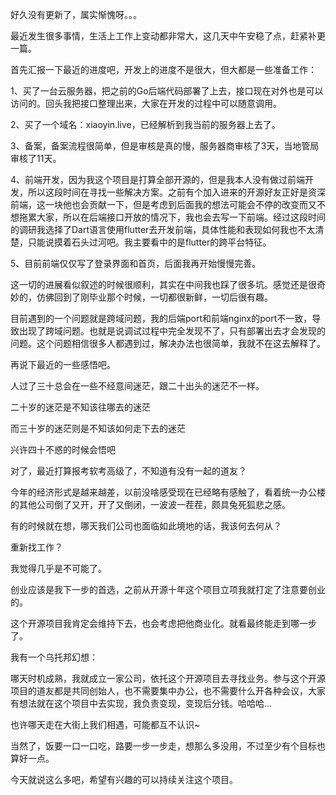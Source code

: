 好久没有更新了，属实惭愧呀。。。

最近发生很多事情，生活上工作上变动都非常大，这几天中午安稳了点，赶紧补更一篇。

首先汇报一下最近的进度吧，开发上的进度不是很大，但大都是一些准备工作：

1、买了一台云服务器，把之前的Go后端代码部署了上去，接口现在对外也是可以访问的。回头我把接口整理出来，大家在开发的过程中可以随意调用。

2、买了一个域名：xiaoyin.live，已经解析到我当前的服务器上去了。

3、备案，备案流程很简单，但是审核是真的慢，服务器商审核了3天，当地管局审核了11天。

4、前端开发，因为我这个项目是打算全部开源的，但是我本人没有做过前端开发，所以这段时间在寻找一些解决方案。之前有个加入进来的开源好友正好是资深前端，这一块他也会贡献一下，但是考虑到后面我的想法可能会不停的改变而又不想拖累大家，所以在后端接口开放的情况下，我也会去写一下前端。经过这段时间的调研我选择了Dart语言使用flutter去开发前端，具体性能和表现如何我也不太清楚，只能说摸着石头过河吧。我主要看中的是flutter的跨平台特征。

5、目前前端仅仅写了登录界面和首页，后面我再开始慢慢完善。

这一切的进展看似叙述的时候很顺利，其实在中间我也踩了很多坑。感觉还是很奇妙的，仿佛回到了刚毕业那个时候，一切都很新鲜，一切后很有趣。

目前遇到的一个问题就是跨域问题，我的后端port和前端nginx的port不一致，导致出现了跨域问题。也就是说调试过程中完全发现不了，只有部署出去才会发现的问题。这个问题相信很多人都遇到过，解决办法也很简单，我就不在这去解释了。

再说下最近的一些感悟吧。

人过了三十总会在一些不经意间迷茫，跟二十出头的迷茫不一样。

二十岁的迷茫是不知该往哪去的迷茫

而三十岁的迷茫则是不知该如何走下去的迷茫

兴许四十不惑的时候会悟吧

对了，最近打算报考软考高级了，不知道有没有一起的道友？

今年的经济形式是越来越差，以前没啥感受现在已经略有感触了，看着统一办公楼的其他公司倒了又开，开了又倒闭，一波波一茬茬，颇具兔死狐悲之感。

有的时候就在想，哪天我们公司也面临如此境地的话，我该何去何从？

重新找工作？

我觉得几乎是不可能了。

创业应该是我下一步的首选，之前从开源十年这个项目立项我就打定了注意要创业的。

这个开源项目我肯定会维持下去，也会考虑把他商业化。就看最终能走到哪一步了。

我有一个乌托邦幻想：

哪天时机成熟，我就成立一家公司，依托这个开源项目去寻找业务。参与这个开源项目的道友都是共同创始人，也不需要集中办公，也不需要什么开各种会议，大家有想法就在这个项目中去实现，我负责变现，变现后分钱。哈哈哈...

也许哪天走在大街上我们相遇，可能都互不认识~

当然了，饭要一口一口吃，路要一步一步走，想那么多没用，不过至少有个目标也算好一点。

今天就说这么多吧，希望有兴趣的可以持续关注这个项目。
